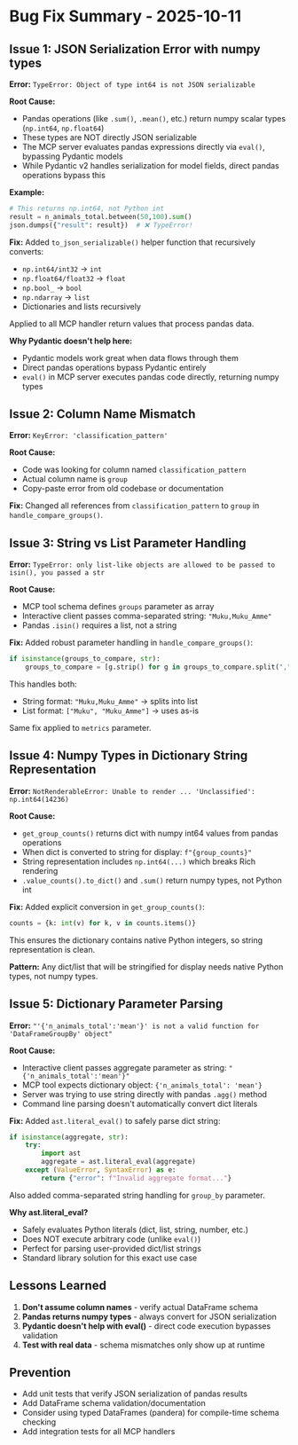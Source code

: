 # Bug Fix Summary - 2025-10-11

## Issue 1: JSON Serialization Error with numpy types

**Error:** `TypeError: Object of type int64 is not JSON serializable`

**Root Cause:** 
- Pandas operations (like `.sum()`, `.mean()`, etc.) return numpy scalar types (`np.int64`, `np.float64`)
- These types are NOT directly JSON serializable
- The MCP server evaluates pandas expressions directly via `eval()`, bypassing Pydantic models
- While Pydantic v2 handles serialization for model fields, direct pandas operations bypass this

**Example:**
```python
# This returns np.int64, not Python int
result = n_animals_total.between(50,100).sum()
json.dumps({"result": result})  # ❌ TypeError!
```

**Fix:**
Added `to_json_serializable()` helper function that recursively converts:
- `np.int64/int32` → `int`
- `np.float64/float32` → `float`
- `np.bool_` → `bool`
- `np.ndarray` → `list`
- Dictionaries and lists recursively

Applied to all MCP handler return values that process pandas data.

**Why Pydantic doesn't help here:**
- Pydantic models work great when data flows through them
- Direct pandas operations bypass Pydantic entirely
- `eval()` in MCP server executes pandas code directly, returning numpy types

## Issue 2: Column Name Mismatch

**Error:** `KeyError: 'classification_pattern'`

**Root Cause:**
- Code was looking for column named `classification_pattern`
- Actual column name is `group`
- Copy-paste error from old codebase or documentation

**Fix:**
Changed all references from `classification_pattern` to `group` in `handle_compare_groups()`.

## Issue 3: String vs List Parameter Handling

**Error:** `TypeError: only list-like objects are allowed to be passed to isin(), you passed a str`

**Root Cause:**
- MCP tool schema defines `groups` parameter as array
- Interactive client passes comma-separated string: `"Muku,Muku_Amme"`
- Pandas `.isin()` requires a list, not a string

**Fix:**
Added robust parameter handling in `handle_compare_groups()`:
```python
if isinstance(groups_to_compare, str):
    groups_to_compare = [g.strip() for g in groups_to_compare.split(",")]
```

This handles both:
- String format: `"Muku,Muku_Amme"` → splits into list
- List format: `["Muku", "Muku_Amme"]` → uses as-is

Same fix applied to `metrics` parameter.

## Issue 4: Numpy Types in Dictionary String Representation

**Error:** `NotRenderableError: Unable to render ... 'Unclassified': np.int64(14236)`

**Root Cause:**
- `get_group_counts()` returns dict with numpy int64 values from pandas operations
- When dict is converted to string for display: `f"{group_counts}"` 
- String representation includes `np.int64(...)` which breaks Rich rendering
- `.value_counts().to_dict()` and `.sum()` return numpy types, not Python int

**Fix:**
Added explicit conversion in `get_group_counts()`:
```python
counts = {k: int(v) for k, v in counts.items()}
```

This ensures the dictionary contains native Python integers, so string representation is clean.

**Pattern:** Any dict/list that will be stringified for display needs native Python types, not numpy types.

## Issue 5: Dictionary Parameter Parsing

**Error:** `"'{'n_animals_total':'mean'}' is not a valid function for 'DataFrameGroupBy' object"`

**Root Cause:**
- Interactive client passes aggregate parameter as string: `"{'n_animals_total':'mean'}"`
- MCP tool expects dictionary object: `{'n_animals_total': 'mean'}`
- Server was trying to use string directly with pandas `.agg()` method
- Command line parsing doesn't automatically convert dict literals

**Fix:**
Added `ast.literal_eval()` to safely parse dict string:
```python
if isinstance(aggregate, str):
    try:
        import ast
        aggregate = ast.literal_eval(aggregate)
    except (ValueError, SyntaxError) as e:
        return {"error": f"Invalid aggregate format..."}
```

Also added comma-separated string handling for `group_by` parameter.

**Why ast.literal_eval?**
- Safely evaluates Python literals (dict, list, string, number, etc.)
- Does NOT execute arbitrary code (unlike `eval()`)
- Perfect for parsing user-provided dict/list strings
- Standard library solution for this exact use case

## Lessons Learned

1. **Don't assume column names** - verify actual DataFrame schema
2. **Pandas returns numpy types** - always convert for JSON serialization
3. **Pydantic doesn't help with eval()** - direct code execution bypasses validation
4. **Test with real data** - schema mismatches only show up at runtime

## Prevention

- Add unit tests that verify JSON serialization of pandas results
- Add DataFrame schema validation/documentation
- Consider using typed DataFrames (pandera) for compile-time schema checking
- Add integration tests for all MCP handlers

